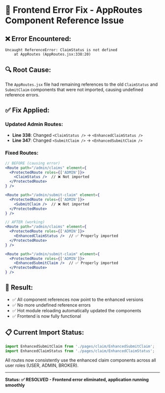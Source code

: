 # 🔧 Frontend Error Fix - AppRoutes Component Reference Issue

## ❌ **Error Encountered:**
```
Uncaught ReferenceError: ClaimStatus is not defined
    at AppRoutes (AppRoutes.jsx:338:20)
```

## 🔍 **Root Cause:**
The `AppRoutes.jsx` file had remaining references to the old `ClaimStatus` and `SubmitClaim` components that were not imported, causing undefined reference errors.

## ✅ **Fix Applied:**

### Updated Admin Routes:
- **Line 338**: Changed `<ClaimStatus />` → `<EnhancedClaimStatus />`
- **Line 347**: Changed `<SubmitClaim />` → `<EnhancedSubmitClaim />`

### Fixed Routes:
```jsx
// BEFORE (causing error)
<Route path="/admin/claims" element={
  <ProtectedRoute roles={['ADMIN']}>
    <ClaimStatus />  // ❌ Not imported
  </ProtectedRoute>
} />

<Route path="/admin/submit-claim" element={
  <ProtectedRoute roles={['ADMIN']}>
    <SubmitClaim />  // ❌ Not imported
  </ProtectedRoute>
} />

// AFTER (working)
<Route path="/admin/claims" element={
  <ProtectedRoute roles={['ADMIN']}>
    <EnhancedClaimStatus />  // ✅ Properly imported
  </ProtectedRoute>
} />

<Route path="/admin/submit-claim" element={
  <ProtectedRoute roles={['ADMIN']}>
    <EnhancedSubmitClaim />  // ✅ Properly imported
  </ProtectedRoute>
} />
```

## 🚀 **Result:**
- ✅ All component references now point to the enhanced versions
- ✅ No more undefined reference errors
- ✅ Hot module reloading automatically updated the components
- ✅ Frontend is now fully functional

## 📋 **Current Import Status:**
```jsx
import EnhancedSubmitClaim from './pages/claim/EnhancedSubmitClaim';
import EnhancedClaimStatus from './pages/claim/EnhancedClaimStatus';
```

All routes now consistently use the enhanced claim components across all user roles (USER, ADMIN, BROKER).

---

**Status: ✅ RESOLVED - Frontend error eliminated, application running smoothly**